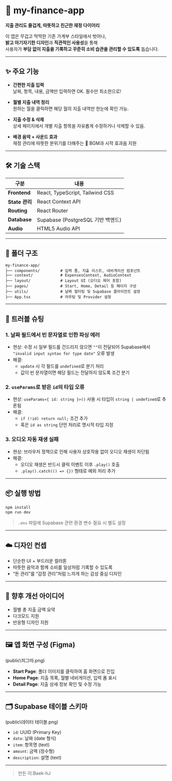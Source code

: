 # 🍓 my-finance-app

**지출 관리도 즐겁게, 따뜻하고 친근한 재정 다이어리**

이 앱은 무겁고 딱딱한 기존 가계부 스타일에서 벗어나,  
**밝고 아기자기한 디자인**과 **직관적인 사용성**을 통해  
사용자가 **부담 없이 지출을 기록하고 꾸준히 소비 습관을 관리할 수 있도록** 돕습니다.

---

## ✨ 주요 기능

- **간편한 지출 입력**  
  날짜, 항목, 내용, 금액만 입력하면 OK. 필수만 최소한으로!

- **월별 지출 내역 정리**  
  원하는 월을 클릭하면 해당 월의 지출 내역만 한눈에 확인 가능.

- **지출 수정 & 삭제**  
  상세 페이지에서 개별 지출 항목을 자유롭게 수정하거나 삭제할 수 있음.

- **배경 음악 + 사운드 효과**  
  재정 관리에 따뜻한 분위기를 더해주는 🎵 BGM과 시작 효과음 지원

---

## 🛠 기술 스택

| 구분 | 내용 |
|------|------|
| **Frontend** | React, TypeScript, Tailwind CSS |
| **State 관리** | React Context API |
| **Routing** | React Router |
| **Database** | Supabase (PostgreSQL 기반 백엔드) |
| **Audio** | HTML5 Audio API |

---

## 🧩 폴더 구조

```
my-finance-app/
├── components/         # 입력 폼, 지출 리스트, 네비게이션 컴포넌트
├── context/            # ExpensesContext, AudioContext
├── layout/             # Layout UI (오디오 제어 포함)
├── pages/              # Start, Home, Detail 등 페이지 구성
├── utils/              # 날짜 필터링 및 Supabase 클라이언트 설정
├── App.tsx             # 라우팅 및 Provider 설정
```

---

## 🐛 트러블 슈팅

### 1. 날짜 필드에서 빈 문자열로 인한 파싱 에러
- 현상: 수정 시 일부 필드를 건드리지 않으면 `""`이 전달되어 Supabase에서 `"invalid input syntax for type date"` 오류 발생
- 해결:
  - `update` 시 각 필드를 `undefined`로 분기 처리
  - 값이 빈 문자열이면 해당 필드는 전달하지 않도록 조건 분기

### 2. `useParams`로 받은 `id`의 타입 오류
- 현상: `useParams<{ id: string }>()` 사용 시 타입이 `string | undefined`로 추론됨
- 해결:
  - `if (!id) return null;` 조건 추가
  - 혹은 `id as string` 단언 처리로 명시적 타입 지정

### 3. 오디오 자동 재생 실패
- 현상: 브라우저 정책으로 인해 사용자 상호작용 없이 오디오 재생이 차단됨
- 해결:
  - 오디오 재생은 반드시 클릭 이벤트 이후 `.play()` 호출
  - `.play().catch(() => {})` 형태로 예외 처리 추가

---

## 📦 실행 방법

```bash
npm install
npm run dev
```

> `.env` 파일에 Supabase 관련 환경 변수 필요 시 별도 설정

---

## ☁️ 디자인 컨셉

- 단순한 UI + 부드러운 컬러톤
- 따뜻한 음악과 함께 소비를 일상처럼 기록할 수 있도록  
- “돈 관리”를 “감정 관리”처럼 느끼게 하는 감성 중심 디자인

---

## 📌 향후 개선 아이디어

- 월별 총 지출 금액 요약
- 다크모드 지원
- 반응형 디자인 지원

---

## 🖼️ 앱 화면 구성 (Figma)

(public\피그마.png)

- **Start Page**: 폴더 이미지를 클릭하여 홈 화면으로 진입
- **Home Page**: 지출 목록, 월별 네비게이션, 입력 폼 표시
- **Detail Page**: 지출 상세 정보 확인 및 수정 가능

---

## 🗂 Supabase 테이블 스키마

(public\데이터 테이블.png)

- `id`: UUID (Primary Key)
- `date`: 날짜 (date 형식)
- `item`: 항목명 (text)
- `amount`: 금액 (정수형)
- `description`: 설명 (text)

---

> 만든 이:Baek-hJ